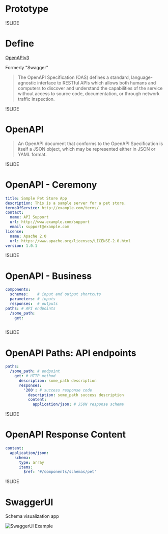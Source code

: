 # Prototype

!SLIDE

# Define

[OpenAPIv3](https://swagger.io/specification/)

Formerly "Swagger"

> The OpenAPI Specification (OAS) defines a standard, language-agnostic interface to RESTful APIs which allows both humans and computers to discover and understand the capabilities of the service without access to source code, documentation, or through network traffic inspection.

!SLIDE

# OpenAPI

> An OpenAPI document that conforms to the OpenAPI Specification is itself a JSON object, which may be represented either in JSON or YAML format.

!SLIDE

# OpenAPI - Ceremony

```yaml
title: Sample Pet Store App
description: This is a sample server for a pet store.
termsOfService: http://example.com/terms/
contact:
  name: API Support
  url: http://www.example.com/support
  email: support@example.com
license:
  name: Apache 2.0
  url: https://www.apache.org/licenses/LICENSE-2.0.html
version: 1.0.1
```

!SLIDE

# OpenAPI - Business

```yaml
components:
  schemas:    # input and output shortcuts
  parameters: # inputs
  responses:  # outputs
paths: # API endpoints
  /some_path:
    get:
    
```

!SLIDE

# OpenAPI Paths: API endpoints

```yaml
paths:
  /some_path: # endpoint
    get: # HTTP method
      description: some_path description
      responses:
        '200': # success response code
          description: some_path success description
          content:
            application/json: # JSON response schema
```

!SLIDE

# OpenAPI Response Content

```yaml
content:
  application/json:
    schema:
      type: array
      items:
        $ref: '#/components/schemas/pet'
```

!SLIDE

# SwaggerUI

Schema visualization app

![SwaggerUI Example](images/swaggerui-example.png)
